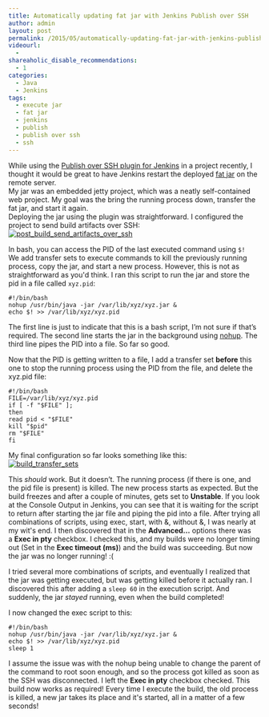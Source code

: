 ```yaml
---
title: Automatically updating fat jar with Jenkins Publish over SSH
author: admin
layout: post
permalink: /2015/05/automatically-updating-fat-jar-with-jenkins-publish-over-ssh/
videourl:
  - 
shareaholic_disable_recommendations:
  - 1
categories:
  - Java
  - Jenkins
tags:
  - execute jar
  - fat jar
  - jenkins
  - publish
  - publish over ssh
  - ssh
---
```

While using the <a href="https://wiki.jenkins-ci.org/display/JENKINS/Publish+Over+SSH+Plugin" target="_blank">Publish over SSH plugin for Jenkins</a> in a project recently, I thought it would be great to have Jenkins restart the deployed <a href="https://maven.apache.org/plugins/maven-shade-plugin/" target="_blank">fat jar</a> on the remote server.  
My jar was an embedded jetty project, which was a neatly self-contained web project. My goal was the bring the running process down, transfer the fat jar, and start it again.  
Deploying the jar using the plugin was straightforward. I configured the project to send build artifacts over SSH:  
[<img class="aligncenter size-full wp-image-59" src="http://caffinc.com/wp-content/uploads/2015/05/post_build_send_artifacts_over_ssh.png?fit=788%2C446" alt="post_build_send_artifacts_over_ssh" data-recalc-dims="1" />][1]

In bash, you can access the PID of the last executed command using `$!`  
We add transfer sets to execute commands to kill the previously running process, copy the jar, and start a new process. However, this is not as straightforward as you'd think. I ran this script to run the jar and store the pid in a file called `xyz.pid`:

    #!/bin/bash
    nohup /usr/bin/java -jar /var/lib/xyz/xyz.jar &
    echo $! >> /var/lib/xyz/xyz.pid

The first line is just to indicate that this is a bash script, I&#8217;m not sure if that&#8217;s required. The second line starts the jar in the background using [nohup][2]. The third line pipes the PID into a file. So far so good.

Now that the PID is getting written to a file, I add a transfer set **before** this one to stop the running process using the PID from the file, and delete the xyz.pid file:

    #!/bin/bash
    FILE=/var/lib/xyz/xyz.pid
    if [ -f "$FILE" ];
    then
    read pid < "$FILE"
    kill "$pid"
    rm "$FILE"
    fi

My final configuration so far looks something like this:  
[<img class="aligncenter size-full wp-image-64" src="http://caffinc.com/wp-content/uploads/2015/05/build_transfer_sets.png?fit=788%2C781" alt="build_transfer_sets" data-recalc-dims="1" />][3]

This *should* work. But it doesn&#8217;t. The running process (if there is one, and the pid file is present) is killed. The new process starts as expected. But the build freezes and after a couple of minutes, gets set to **Unstable**. If you look at the Console Output in Jenkins, you can see that it is waiting for the script to return after starting the jar file and piping the pid into a file. After trying all combinations of scripts, using exec, start, with &, without &, I was nearly at my wit's end. I then discovered that in the **Advanced&#8230;** options there was a **Exec in pty** checkbox. I checked this, and my builds were no longer timing out (Set in the **Exec timeout (ms)**) and the build was succeeding. But now the jar was no longer running! :(

I tried several more combinations of scripts, and eventually I realized that the jar was getting executed, but was getting killed before it actually ran. I discovered this after adding a `sleep 60` in the execution script. And suddenly, the jar *stayed* running, even when the build completed!

I now changed the exec script to this:

    #!/bin/bash
    nohup /usr/bin/java -jar /var/lib/xyz/xyz.jar &
    echo $! >> /var/lib/xyz/xyz.pid
    sleep 1

I assume the issue was with the nohup being unable to change the parent of the command to root soon enough, and so the process got killed as soon as the SSH was disconnected. I left the **Exec in pty** checkbox checked. This build now works as required! Every time I execute the build, the old process is killed, a new jar takes its place and it's started, all in a matter of a few seconds!

 [1]: http://caffinc.com/wp-content/uploads/2015/05/post_build_send_artifacts_over_ssh.png
 [2]: http://www.cyberciti.biz/tips/nohup-execute-commands-after-you-exit-from-a-shell-prompt.html
 [3]: http://caffinc.com/wp-content/uploads/2015/05/build_transfer_sets.png
